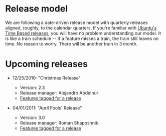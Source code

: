 # Release model

We are following a date-driven release model with quarterly releases aligned, roughly, to the calendar quarters. If you're familiar with [Ubuntu's Time Based releases](https://wiki.ubuntu.com/TimeBasedReleases), you will have no problem understanding our model. It is like a train schedule -- if a feature misses a train, the train still leaves on time. No reason to worry. There will be another train in 3 month.

# Upcoming releases

* 12/25/2010: "Christmas Release"
    * Version: 2.3
    * Release manager: Alejandro Abdelnur
    * [Features tagged for a release](http://github.com/yahoo/oozie/issues/labels/oozie-2.3)

* 04/01/2011: "April Fools' Release"
    * Version: 3.0
    * Release manager: Roman Shaposhnik
    * [Features tagged for a release](http://github.com/yahoo/oozie/issues/labels/oozie-3.0)


